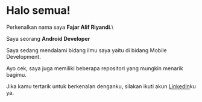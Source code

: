 # Halo semua! 

Perkenalkan nama saya **Fajar Alif Riyandi**.\

Saya seorang **Android Developer**

Saya sedang mendalami bidang ilmu saya yaitu di bidang Mobile Development.

Ayo cek, saya juga memiliki beberapa repositori yang mungkin menarik bagimu.

Jika kamu tertarik untuk berkenalan denganku, silakan ikuti akun [LinkedIn](https://www.linkedin.com/in/fajar-alif-riyandi-82771a246/)ku ya.
